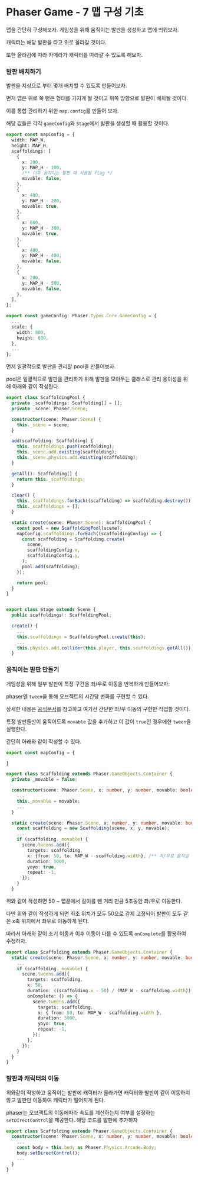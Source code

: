 # Phaser Game - 7 맵 구성 기초

맵을 간단히 구성해보자. 게임성을 위해 움직이는 발판을 생성하고 맵에 띄워보자.

캐릭터는 해당 발판을 타고 위로 올라갈 것이다.

또한 올라감에 따라 카메라가 캐릭터를 따라갈 수 있도록 해보자.

### 발판 배치하기

발판을 지상으로 부터 몇개 배치할 수 있도록 만들어보자.

먼저 맵은 위로 쭉 뻗은 형태를 가지게 될 것이고 위쪽 방향으로 발판이 배치될 것이다.

이를 통합 관리하기 위한 `map.config`를 만들어 보자.

해당 값들은 각각 `gameConfig`와 `Stage`에서 발판을 생성할 때 활용할 것이다.

```typescript
export const mapConfig = {
  width: MAP_W,
  height: MAP_H,
  scaffoldings: [
    {
      x: 200,
      y: MAP_H - 100,
      /** 이후 움직이는 발판 때 사용될 flag */
      movable: false,
    },
    {
      x: 400,
      y: MAP_H - 200,
      movable: true,
    },
    {
      x: 600,
      y: MAP_H - 300,
      movable: true,
    },
    {
      x: 400,
      y: MAP_H - 400,
      movable: false,
    },
    {
      x: 200,
      y: MAP_H - 500,
      movable: false,
    },
  ],
};

export const gameConfig: Phaser.Types.Core.GameConfig = {
  ...
  scale: {
    width: 800,
    height: 600,
  },
  ...
};
```

먼저 일괄적으로 발판을 관리할 pool을 만들어보자.

pool은 일괄적으로 발판을 관리하기 위해 발판을 모아두는 클래스로 관리 용이성을 위해 아래와 같이 작성한다.

```typescript
export class ScaffoldingPool {
  private _scaffoldings: Scaffolding[] = [];
  private _scene: Phaser.Scene;

  constructor(scene: Phaser.Scene) {
    this._scene = scene;
  }

  add(scaffolding: Scaffolding) {
    this._scaffoldings.push(scaffolding);
    this._scene.add.existing(scaffolding);
    this._scene.physics.add.existing(scaffolding);
  }

  getAll(): Scaffolding[] {
    return this._scaffoldings;
  }

  clear() {
    this._scaffoldings.forEach((scaffolding) => scaffolding.destroy());
    this._scaffoldings = [];
  }

  static create(scene: Phaser.Scene): ScaffoldingPool {
    const pool = new ScaffoldingPool(scene);
    mapConfig.scaffoldings.forEach((scaffoldingConfig) => {
      const scaffolding = Scaffolding.create(
        scene,
        scaffoldingConfig.x,
        scaffoldingConfig.y,
      );
      pool.add(scaffolding);
    });

    return pool;
  }
}


export class Stage extends Scene {
  public scaffoldings!: ScaffoldingPool;

  create() {
    ...
    this.scaffoldings = ScaffoldingPool.create(this);
    ...
    this.physics.add.collider(this.player, this.scaffoldings.getAll());
  }
```

### 움직이는 발판 만들기

게임성을 위해 일부 발판이 특정 구간을 좌/우로 이동을 반복하게 만들어보자.

phaser엔 `tween`을 통해 오브젝트의 시간당 변화를 구현할 수 있다.

상세한 내용은 [공식문서](https://docs.phaser.io/phaser/concepts/tweens)를 참고하고 여기선 간단한 좌/우 이동의 구현만 작업할 것이다.

특정 발판들만이 움직이도록 `movable` 값을 추가하고 이 값이 `true`인 경우에한 `tween`을 실행한다.

간단히 아래와 같이 작성할 수 있다.

```typescript
export const mapConfig = {

}

export class Scaffolding extends Phaser.GameObjects.Container {
  private _movable = false;

  constructor(scene: Phaser.Scene, x: number, y: number, movable: boolean = false) {
    ...
    this._movable = movable;
    ...
  }

  static create(scene: Phaser.Scene, x: number, y: number, movable: boolean = false): Scaffolding {
    const scaffolding = new Scaffolding(scene, x, y, movable);
    ...
    if (scaffolding._movable) {
      scene.tweens.add({
        targets: scaffolding,
        x: {from: 50, to: MAP_W - scaffolding.width}, /** 좌/우로 움직일 범위*/
        duration: 5000,
        yoyo: true,
        repeat: -1,
      });
    }
  }
```

위와 같이 작성하면 50 ~ 맵끝에서 길이를 뺀 거리 만큼 5초동안 좌/우로 이동한다.

다만 위와 같이 작성하게 되면 최초 위치가 모두 50으로 강제 고정되어 발판이 모두 같은 x축 위치에서 좌우로 이동하게 된다.

따라서 아래와 같이 초기 이동과 이후 이동이 다를 수 있도록 `onComplete`를 활용하여 수정하자.

```typescript
export class Scaffolding extends Phaser.GameObjects.Container {
  static create(scene: Phaser.Scene, x: number, y: number, movable: boolean = false): Scaffolding {
    ...
    if (scaffolding._movable) {
      scene.tweens.add({
        targets: scaffolding,
        x: 50,
        duration: ((scaffolding.x - 50) / (MAP_W - scaffolding.width)) * 5000,
        onComplete: () => {
          scene.tweens.add({
            targets: scaffolding,
            x: { from: 50, to: MAP_W - scaffolding.width },
            duration: 5000,
            yoyo: true,
            repeat: -1,
          });
        },
      });
    }
  }
}
```

### 발판과 캐릭터의 이동

위와같이 작성하고 움직이는 발판에 캐릭터가 올라가면 캐릭터와 발판이 같이 이동하지 않고 발판만 이동하여 캐릭터가 떨어지게 된다.

phaser는 오브젝트의 이동에따라 속도를 계산하는지 여부를 설정하는 `setDirectControl`을 제공한다. 해당 코드를 발판에 추가하자

```typescript
export class Scaffolding extends Phaser.GameObjects.Container {
  constructor(scene: Phaser.Scene, x: number, y: number, movable: boolean = false) {
    ...
    const body = this.body as Phaser.Physics.Arcade.Body;
    body.setDirectControl();
    ...
  }
}
```
